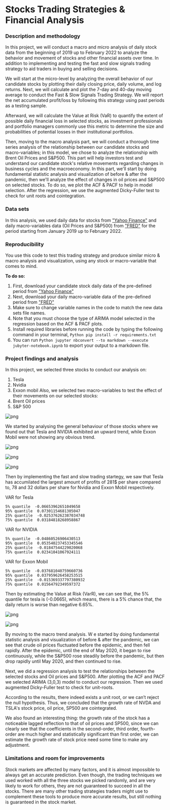 # Stocks Trading Strategies & Financial Analysis

### Description and methodology

In this project, we will conduct a macro and micro analysis of daily stock data from the beginning of 2019 up to February 2022 to analyze the behavior and movement of stocks and other financial assets over time. In addition to implementing and testing the fast and slow signals trading strategy to aid traders in buying and selling decisions.

We will start at the micro-level by analyzing the overall behavior of our candidate stocks by plotting their daily closing price, daily volume, and log returns. Next, we will calculate and plot the 7-day and 40-day moving average to conduct the Fast & Slow Signals Trading Strategy. We will report the net accumulated profit/loss by following this strategy using past periods as a testing sample.

Afterward, we will calculate the Value at Risk (VaR) to quantify the extent of possible daily financial loss in selected stocks, as investment professionals and portfolio managers commonly use this metric to determine the size and probabilities of potential losses in their institutional portfolios.

Then, moving to the macro analysis part, we will conduct a thorough time series analysis of the relationship between our candidate stocks and macro-variables; in this model, we chose to analyze the relationship with Brent Oil Prices and S&P500. This part will help investors test and understand our candidate stock's relative movements regarding changes in business cycles and the macroeconomy.
In this part, we'll start by doing fundamental statistic analysis and visualization of before & after the pandemic, then we'll analyze the effect of changes in oil prices and S&P500 on selected stocks. To do so, we plot the ACF & PACF to help in model selection. After the regression, we use the augmented Dicky-Fuller test to check for unit roots and cointegration.


### Data sets

In this analysis, we used daily data for stocks from ["Yahoo Finance"](https://finance.yahoo.com/quote/TSLA/history?p=TSLA) and daily macro-variables data (Oil Prices and S&P500) from ["FRED"](https://fred.stlouisfed.org/series/DCOILBRENTEU) for the period starting from January 2019 up to February 2022.

### Reproducibility

You use this code to test this trading strategy and produce similar micro & macro analysis and visualization, using any stock or macro-variable that comes to mind.

**To do so:**


1. First, download your candidate stock daily data of the pre-defined period from ["Yahoo Finance"](https://finance.yahoo.com/quote/TSLA/history?p=TSLA) 
2. Next, download your daily macro-variable data of the pre-defined period from 
    ["FRED"](https://fred.stlouisfed.org/series/DCOILBRENTEU)
3. Make sure to change variable names in the code to match the new data sets file names.
4. Note that you must choose the type of ARIMA model selected in the regression based on the ACF & PACF plots.
5. Install required libraries before running the code by typing the following command in your terminal, ```Python
pip install -r requirements.txt```
5. You can run ```Python jupyter nbconvert --to markdown --execute jubyter-notebook.ipynb``` to export your output to a markdown file.


### Project findings and analysis

In this project, we selected three stocks to conduct our analysis on:
1. Tesla
2. Nvidia
3. Exxon mobil
Also, we selected two macro-variables to test the effect of their movements on our selected stocks:
1. Brent Oil prices
2. S&P 500

![png](code/jubyter-notebook_files/jubyter-notebook_19_0.png)

We started by analysing the general behaviour of those stocks where we found out that  Tesla and NVIDIA exhibited an upward trend, while Exxon Mobil were not showing any obvious trend.

    
![png](code/jubyter-notebook_files/jubyter-notebook_19_9.png)
    



    
![png](code/jubyter-notebook_files/jubyter-notebook_19_10.png)
    



    
![png](code/jubyter-notebook_files/jubyter-notebook_19_11.png)

Then by implementing the fast and slow trading startegy, we saw that Tesla has accumilated the largest amount of profits of 281$ per share compared to, 78 and 32 dollars per share for Nvidia and Exxon Mobil respectively.


VAR for Tesla

    5% quantile  -0.06653962651049658
    95% quantile  0.07301154681305047
    25% quantile  -0.025376262387034748
    75% quantile  0.03184818268958867
    
VAR for NVIDIA
    
    5% quantile  -0.04860526906430513
    95% quantile  0.053540237453345546
    25% quantile  -0.01847544229020068
    75% quantile  0.02341041067924111
    
VAR for Exxon Mobil

    5% quantile  -0.037681040759660736
    95% quantile  0.037959626458253515
    25% quantile  -0.015369337797380932
    75% quantile  0.01564792349597372
    




Then by estimating the Value at Risk (VarR), we can see that, the 5% quantile for tesla is (-0.0665), which means, there is a 5% chance that, the daily return is worse than negative 6.65%.










![png](code/jubyter-notebook_files/jubyter-notebook_27_0.png)



![png](code/jubyter-notebook_files/jubyter-notebook_27_0.png)



By moving to the macro trend analysis. W
e started by doing fundamental statistic analysis and visualization of before & after the pandemic, we can see that crude oil prices fluctuated before the epidemic, and then fell rapidly. After the epidemic, until the end of May 2020, it began to rise continuously, while the S&P500 rose steadily before the pandemic, but then drop rapidly until May 2020, and then continued to rise. 



Next, we did a regression analysis to test the relationships between the selected stocks and Oil prices and S&P500.
After plotting the ACF and PACF we selected ARIMA (3,0,3) model to conduct our regression. Then we used  augmented Dicky-Fuller test to check for unit-roots.

According to the results, there indeed exists a unit root, or we can’t reject the null hypothesis. Thus, we concluded that the growth rate of NVDA and TSLA's stock price, oil price, SP500 are cointegrated.

We also found an interesting thing: the growth rate of the stock has a noticeable lagged reflection to that of oil prices and SP500, since we can clearly see that the coefficients in the second-order, third order, fourth-order are much higher and statistically significant than first order, we can estimate the growth rate of stock price need some time to make any adjustment.


### Limitations and room for improvements 

Stock markets are affected by many factors, and it is almost impossible to always get an accurate prediction. Even though, the trading techniques we used worked with all the three stocks we picked randomly, and are very likely to work for others, they are not guaranteed to succeed in all the stocks. There are many other trading strategies traders might use to complement these tools to produce more accurate results, but still nothing is guaranteed in the stock market.

